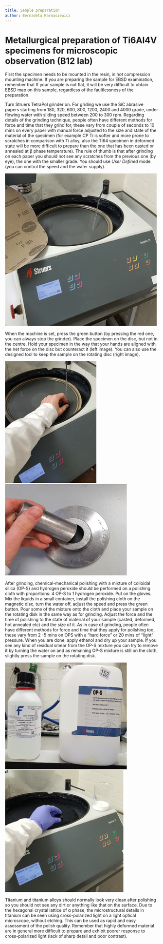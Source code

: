 ```yaml
---
title: Sample preparation
author: Bernadeta Karnasiewicz
---
```


# Metallurgical preparation of Ti6Al4V specimens for microscopic observation (B12 lab)

First the specimen needs to be mounted in the resin, in hot compression mounting machine. If you are preparing the sample for EBSD examination, remember that If your sample is 
not flat, it will be very difficult to obtain EBSD map on this sample, regardless of the faultlessness of the preparation.

Turn Struers TetraPol grinder on. For griding we use the SiC abrasive papers starting from 180, 320, 600, 800, 1200, 2400 and 4000 grade, under flowing water with sliding 
speed between 200 to 300 rpm. Regarding details of the grinding technique, people often have different methods for force and time that they grind for, these vary from couple 
of seconds  to 10 mins on every paper with manual force adjusted to the size and state of the material of the specimen (for example CP Ti is softer and more prone to scratches 
in comparison with Ti alloy, also the Ti64 specimen in deformed state will be more difficult to prepare than the one that has been casted or annealed at β phase temperature). 
The rule of thumb is that after grinding on each paper you should not see any scratches from the previous one (by eye), the one with the smaller grade. You should use *User
Defined* mode (you can control the speed and the water supply).

<img src="/assets/images/posts/Picture1.jpg" width="500" height="500">        

When the machine is set, press the green button (by pressing the red one, you can always stop the grinder).
Place the specimen on the disc, but not in the centre. Hold your specimen in the way that your hands are aligned with the net force on the disc but counteract it (left image).
You can also use the designed tool to keep the sample on the rotating disc (right image). 

<img src="/assets/images/posts/Picture2.jpg" width="300" height="400">      <img src="/assets/images/posts/Picture3.jpg" width="400" height="300">       

After grinding, chemical-mechanical polishing with a mixture of colloidal silica (OP-S) and hydrogen peroxide should be performed on a polishing cloth with proportions:
4 OP-S to 1 hydrogen peroxide. Put on the gloves. Mix the liquids in a small container, install the polishing cloth on the magnetic disc, turn the water off, adjust the speed 
and press the green button. Pour some of the mixture onto the cloth and place your sample on the rotating disk in the same way as for grinding. Adjust the force and the time 
of polishing to the state of material of your sample (casted, deformed, hot annealed etc) and the size of it. As in case of grinding, people often have different methods for 
force and time that they apply for polishing too, these vary from 2 -5 mins on OPS with a “hard force” or 20 mins of “light” pressure. When you are done, apply ethanol and dry 
up your sample. If you see any kind of residual smear from the OP-S mixture you can try to remove it by turning the water on and as remaining OP-S mixture is still on the cloth, 
slightly press the sample on the rotating disk. 

<img src="/assets/images/posts/Picture4.jpg" width="400" height="350">      <img src="/assets/images/posts/Picture5.jpg" width="400" height="400">

Titanium and titanium alloys should normally look very clean after polishing so you should not see any dirt or anything like that on the surface. Due to the hexagonal 
crystal lattice of α phase, the microstructural details in titanium can be seen using cross-polarized light on a light optical microscope, without etching. This can be used as 
rapid and easy assessment of the polish quality. Remember that highly deformed material are in general more difficult to prepare and exhibit poorer response to cross-polarized 
light (lack of sharp detail and poor contrast).
